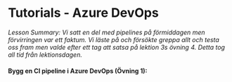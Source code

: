 # Tutorials - Azure DevOps

*Lesson Summary: Vi satt en del med pipelines på förmiddagen men förvirringen var ett faktum. Vi läste på och försökte greppa allt och testa oss fram men valde efter ett tag att satsa på lektion 3s övning 4. Detta tog all tid från lektionsdagen.*

#### Bygg en CI pipeline i Azure DevOps (Övning 1):

